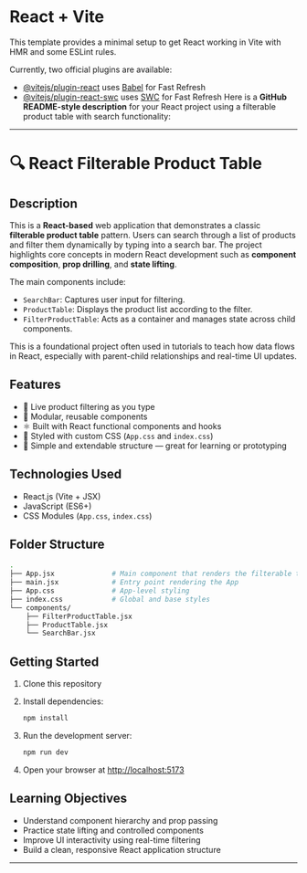 # React + Vite

This template provides a minimal setup to get React working in Vite with HMR and some ESLint rules.

Currently, two official plugins are available:

- [@vitejs/plugin-react](https://github.com/vitejs/vite-plugin-react/blob/main/packages/plugin-react/README.md) uses [Babel](https://babeljs.io/) for Fast Refresh
- [@vitejs/plugin-react-swc](https://github.com/vitejs/vite-plugin-react-swc) uses [SWC](https://swc.rs/) for Fast Refresh
Here is a **GitHub README-style description** for your React project using a filterable product table with search functionality:

---
# 🔍 React Filterable Product Table

## Description

This is a **React-based** web application that demonstrates a classic **filterable product table** pattern. Users can search through a list of products and filter them dynamically by typing into a search bar. The project highlights core concepts in modern React development such as **component composition**, **prop drilling**, and **state lifting**.

The main components include:

* `SearchBar`: Captures user input for filtering.
* `ProductTable`: Displays the product list according to the filter.
* `FilterProductTable`: Acts as a container and manages state across child components.

This is a foundational project often used in tutorials to teach how data flows in React, especially with parent-child relationships and real-time UI updates.

## Features

* 🔎 Live product filtering as you type
* 🧱 Modular, reusable components
* ⚛️ Built with React functional components and hooks
* 🎨 Styled with custom CSS (`App.css` and `index.css`)
* 🧪 Simple and extendable structure — great for learning or prototyping

## Technologies Used

* React.js (Vite + JSX)
* JavaScript (ES6+)
* CSS Modules (`App.css`, `index.css`)

## Folder Structure

```bash
.
├── App.jsx              # Main component that renders the filterable table
├── main.jsx             # Entry point rendering the App
├── App.css              # App-level styling
├── index.css            # Global and base styles
└── components/
    ├── FilterProductTable.jsx
    ├── ProductTable.jsx
    └── SearchBar.jsx
```

## Getting Started

1. Clone this repository
2. Install dependencies:

   ```bash
   npm install
   ```
3. Run the development server:

   ```bash
   npm run dev
   ```
4. Open your browser at [http://localhost:5173](http://localhost:5173)

## Learning Objectives

* Understand component hierarchy and prop passing
* Practice state lifting and controlled components
* Improve UI interactivity using real-time filtering
* Build a clean, responsive React application structure

---

